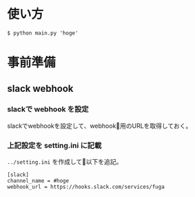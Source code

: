 # 使い方

```
$ python main.py 'hoge'
```

# 事前準備

## slack webhook

### slackで webhook を設定

slackでwebhookを設定して、webhook用のURLを取得しておく。

### 上記設定を setting.ini に記載

`../setting.ini`  を作成して以下を追記。

```
[slack]
channel_name = #hoge
webhook_url = https://hooks.slack.com/services/fuga
```